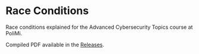 # Race Conditions

Race conditions explained for the Advanced Cybersecurity Topics course at PoliMi.

Compiled PDF available in the [Releases](https://github.com/jacopo-j/race-conditions/releases).
